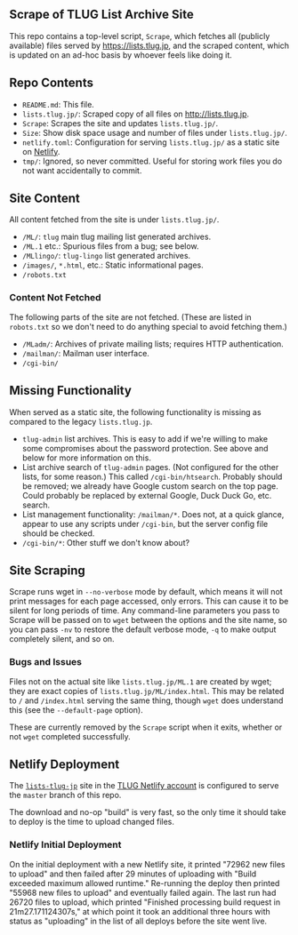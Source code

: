 Scrape of TLUG List Archive Site
--------------------------------

This repo contains a top-level script, `Scrape`, which fetches all
(publicly available) files served by <https://lists.tlug.jp>, and the
scraped content, which is updated on an ad-hoc basis by whoever feels
like doing it.


Repo Contents
-------------

- `README.md`: This file.
- `lists.tlug.jp/`: Scraped copy of all files on <http://lists.tlug.jp>.
- `Scrape`: Scrapes the site and updates `lists.tlug.jp/`.
- `Size`: Show disk space usage and number of files under `lists.tlug.jp/`.
- `netlify.toml`: Configuration for serving `lists.tlug.jp/` as a
  static site on [Netlify](https://netlify.com).
- `tmp/`: Ignored, so never committed. Useful for storing work files
  you do not want accidentally to commit.


Site Content
------------

All content fetched from the site is under `lists.tlug.jp/`.

- `/ML/`: `tlug` main tlug mailing list generated archives.
- `/ML.1` etc.: Spurious files from a bug; see below.
- `/MLlingo/`: `tlug-lingo` list generated archives.
- `/images/`, `*.html`, etc.: Static informational pages.
- `/robots.txt`

### Content Not Fetched

The following parts of the site are not fetched. (These are listed in
`robots.txt` so we don't need to do anything special to avoid fetching
them.)

- `/MLadm/`: Archives of private mailing lists; requires HTTP authentication.
- `/mailman/`: Mailman user interface.
- `/cgi-bin/`


Missing Functionality
---------------------

When served as a static site, the following functionality is missing
as compared to the legacy `lists.tlug.jp`.

- `tlug-admin` list archives. This is easy to add if we're willing to
  make some compromises about the password protection. See above and
  below for more information on this.
- List archive search of `tlug-admin` pages. (Not configured for the
  other lists, for some reason.) This called `/cgi-bin/htsearch`.
  Probably should be removed; we already have Google custom search on
  the top page. Could probably be replaced by external Google, Duck
  Duck Go, etc. search.
- List management functionality: `/mailman/*`. Does not, at a quick
  glance, appear to use any scripts under `/cgi-bin`, but the server
  config file should be checked.
- `/cgi-bin/*`: Other stuff we don't know about?


Site Scraping
-------------

Scrape runs wget in `--no-verbose` mode by default, which means it
will not print messages for each page accessed, only errors. This can
cause it to be silent for long periods of time. Any command-line
parameters you pass to Scrape will be passed on to `wget` between the
options and the site name, so you can pass `-nv` to restore the
default verbose mode, `-q` to make output completely silent, and so on.

### Bugs and Issues

Files not on the actual site like `lists.tlug.jp/ML.1` are created by
wget; they are exact copies of `lists.tlug.jp/ML/index.html`. This may
be related to `/` and `/index.html` serving the same thing, though
`wget` does understand this (see the `--default-page` option).

These are currently removed by the `Scrape` script when it exits,
whether or not `wget` completed successfully.


Netlify Deployment
------------------

The [`lists-tlug-jp`] site in the [TLUG Netlify account][netlify] is
configured to serve the `master` branch of this repo.

The download and no-op "build" is very fast, so the only time it
should take to deploy is the time to upload changed files.

### Netlify Initial Deployment

On the initial deployment with a new Netlify site, it printed "72962
new files to upload" and then failed after 29 minutes of uploading
with "Build exceeded maximum allowed runtime." Re-running the deploy
then printed "55968 new files to upload" and eventually failed again.
The last run had 26720 files to upload, which printed "Finished
processing build request in 21m27.171124307s," at which point it took
an additional three hours with status as "uploading" in the list of
all deploys before the site went live.



<!-------------------------------------------------------------------->
[netlify]: https://github.com/tlug/tlug.jp/blob/master/doc/hosting.md
[`lists-tlug-jp`]: https://lists-tlug-jp.netlify.com
